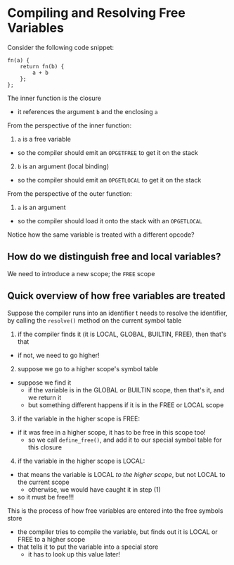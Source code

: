 # Compiling and Resolving Free Variables

Consider the following code snippet:
```
fn(a) {
    return fn(b) {
        a + b
    };
};
```

The inner function is the closure
- it references the argument `b` and the enclosing `a`

From the perspective of the inner function:
1. `a` is a free variable
  - so the compiler should emit an `OPGETFREE` to get it on the stack
2. `b` is an argument (local binding)
  - so the compiler should emit an `OPGETLOCAL` to get it on the stack

From the perspective of the outer function:
1. `a` is an argument
  - so the compiler should load it onto the stack with an `OPGETLOCAL`

Notice how the same variable is treated with a different opcode?


## How do we distinguish free and local variables?
We need to introduce a new scope; the `FREE` scope



## Quick overview of how free variables are treated
Suppose the compiler runs into an identifier
t needs to resolve the identifier, by calling the `resolve()` method on the current symbol table
1. if the compiler finds it (it is LOCAL, GLOBAL, BUILTIN, FREE), then that's that
  - if not, we need to go higher!
2. suppose we go to a higher scope's symbol table
  - suppose we find it
    - if the variable is in the GLOBAL or BUILTIN scope, then that's it, and we return it
    - but something different happens if it is in the FREE or LOCAL scope
3. if the variable in the higher scope is FREE:
  - if it was free in a higher scope, it has to be free in this scope too!
    - so we call `define_free()`, and add it to our special symbol table for this closure
4. if the variable in the higher scope is LOCAL:
  - that means the variable is LOCAL *to the higher scope*, but not LOCAL to the current scope
    - otherwise, we would have caught it in step (1)
  - so it must be free!!!

This is the process of how free variables are entered into the free symbols store
- the compiler tries to compile the variable, but finds out it is LOCAL or FREE to a higher scope
- that tells it to put the variable into a special store
  - it has to look up this value later!